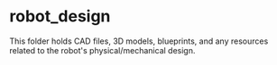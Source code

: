 # robot_design

This folder holds CAD files, 3D models, blueprints, and any resources related to the robot's physical/mechanical design.